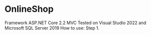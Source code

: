 # OnlineShop
Framework ASP.NET Core 2.2 MVC
Tested on Visual Studio 2022 and Microsoft SQL Server 2019
How to use:
Step 1.
